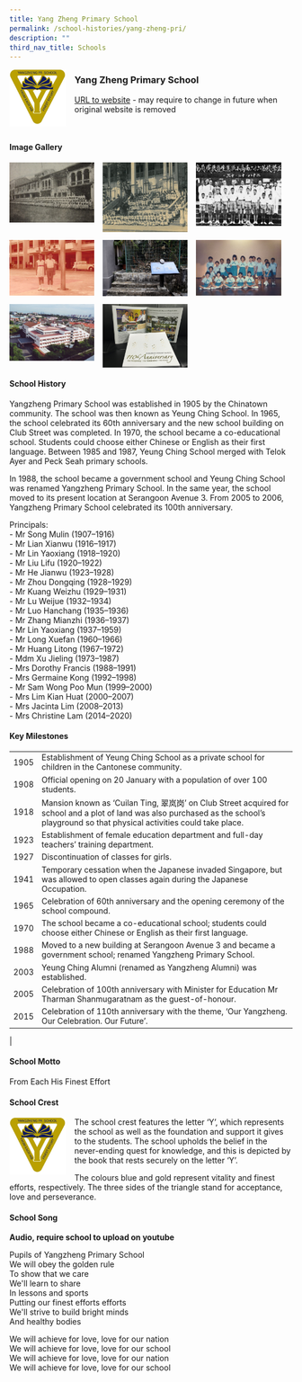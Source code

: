 ```yaml
---
title: Yang Zheng Primary School
permalink: /school-histories/yang-zheng-pri/
description: ""
third_nav_title: Schools
---
```

<img src="/images/yangzhengpri1.png" style="width:20%;margin-right:15px;" align = "left">

### **Yang Zheng Primary School**
[URL to website](https://yangzhengpri.moe.edu.sg/) - may require to change in future when original website is removed

<br clear="left">

#### **Image Gallery**

<p><a href="https://staging.d1yxymztqoj7qn.amplifyapp.com/images/yangzhengpri2.jpg">  
<img src="/images/yangzhengpri2.jpg" style="width:30%;margin-right:15px;" align = "left">
</a></p>

<p><a href="https://staging.d1yxymztqoj7qn.amplifyapp.com/images/yangzhengpri3.jpg">  
<img src="/images/yangzhengpri3.jpg" style="width:30%;margin-right:15px;" align = "left">
</a></p>

<p><a href="https://staging.d1yxymztqoj7qn.amplifyapp.com/images/yangzhengpri4.jpg">  
<img src="/images/yangzhengpri4.jpg" style="width:30%;margin-right:15px;" align = "left">
</a></p>

<br clear="left">

<p><a href="https://staging.d1yxymztqoj7qn.amplifyapp.com/images/yangzhengpri5.jpg">  
<img src="/images/yangzhengpri5.jpg" style="width:30%;margin-right:15px;" align = "left">
</a></p>

<p><a href="https://staging.d1yxymztqoj7qn.amplifyapp.com/images/yangzhengpri6.jpg">  
<img src="/images/yangzhengpri6.jpg" style="width:30%;margin-right:15px;" align = "left">
</a></p>

<p><a href="https://staging.d1yxymztqoj7qn.amplifyapp.com/images/yangzhengpri7.jpg">  
<img src="/images/yangzhengpri7.jpg" style="width:30%;margin-right:15px;" align = "left">
</a></p>

<br clear="left">

<p><a href="https://staging.d1yxymztqoj7qn.amplifyapp.com/images/yangzhengpri8.jpg">  
<img src="/images/yangzhengpri8.jpg" style="width:30%;margin-right:15px;" align = "left">
</a></p>

<p><a href="https://staging.d1yxymztqoj7qn.amplifyapp.com/images/yangzhengpri9.jpg">  
<img src="/images/yangzhengpri9.jpg" style="width:30%;margin-right:15px;" align = "left">
</a></p>

<br clear="left">

#### **School History**
Yangzheng Primary School was established in 1905 by the Chinatown community. The school was then known as Yeung Ching School. In 1965, the school celebrated its 60th anniversary and the new school building on Club Street was completed. In 1970, the school became a co-educational school. Students could choose either Chinese or English as their first language. Between 1985 and 1987, Yeung Ching School merged with Telok Ayer and Peck Seah primary schools.

In 1988, the school became a government school and Yeung Ching School was renamed Yangzheng Primary School. In the same year, the school moved to its present location at Serangoon Avenue 3. From 2005 to 2006, Yangzheng Primary School celebrated its 100th anniversary. 

Principals:<br>
\- Mr Song Mulin (1907–1916)<br>
\- Mr Lian Xianwu (1916–1917)<br>
\- Mr Lin Yaoxiang (1918–1920)<br>
\- Mr Liu Lifu (1920–1922)<br>
\- Mr He Jianwu (1923–1928)<br>
\- Mr Zhou Dongqing (1928–1929)<br>
\- Mr Kuang Weizhu (1929–1931)<br>
\- Mr Lu Weijue (1932–1934)<br>
\- Mr Luo Hanchang (1935–1936)<br>
\- Mr Zhang Mianzhi (1936–1937)<br>
\- Mr Lin Yaoxiang (1937–1959)<br>
\- Mr Long Xuefan (1960–1966)<br>
\- Mr Huang Litong (1967–1972)<br>
\- Mdm Xu Jieling (1973–1987)<br>
\- Mrs Dorothy Francis (1988–1991)<br>
\- Mrs Germaine Kong (1992–1998)<br>
\- Mr Sam Wong Poo Mun (1999–2000)<br>
\- Mrs Lim Kian Huat (2000–2007)<br>
\- Mrs Jacinta Lim (2008–2013)<br>
\- Mrs Christine Lam (2014–2020)

#### **Key Milestones**

|  |  |
|:---:|---|
| 1905 | Establishment of Yeung Ching School as a private school for children in the Cantonese community. |
| 1908 | Official opening on 20 January with a population of over 100 students. |
| 1918 | Mansion known as ‘Cuilan Ting, 翠岚岗’ on Club Street acquired for school and a plot of land was also purchased as the school’s playground so that physical activities could take place. |
| 1923 | Establishment of female education department and full-day teachers’ training department. |
| 1927 | Discontinuation of classes for girls. |
| 1941 | Temporary cessation when the Japanese invaded Singapore, but was allowed to open classes again during the Japanese Occupation. |
| 1965 | Celebration of 60th anniversary and the opening ceremony of the school compound. |
| 1970 | The school became a co-educational school; students could choose either Chinese or English as their first language. |
| 1988 | Moved to a new building at Serangoon Avenue 3 and became a government school; renamed Yangzheng Primary School. |
| 2003 | Yeung Ching Alumni (renamed as Yangzheng Alumni) was established. |
| 2005 | Celebration of 100th anniversary with Minister for Education Mr Tharman Shanmugaratnam as the guest-of-honour. |
| 2015 | Celebration of 110th anniversary with the theme, ‘Our Yangzheng. Our Celebration. Our Future’. |
|

#### **School Motto**
From Each His Finest Effort

#### **School Crest**
<img src="/images/yangzhengpri1.png" style="width:20%;margin-right:15px;" align = "left">

The school crest features the letter ‘Y’, which represents the school as well as the foundation and support it gives to the students. The school upholds the belief in the never-ending quest for knowledge, and this is depicted by the book that rests securely on the letter ‘Y’.

The colours blue and gold represent vitality and finest efforts, respectively. The three sides of the triangle stand for acceptance, love and perseverance.

#### **School Song**
**Audio, require school to upload on youtube**

Pupils of Yangzheng Primary School<br>
We will obey the golden rule<br>
To show that we care<br>
We'll learn to share<br>
In lessons and sports<br>
Putting our finest efforts efforts<br>
We'll strive to build bright minds<br>
And healthy bodies

We will achieve for love, love for our nation<br>
We will achieve for love, love for our school<br>
We will achieve for love, love for our nation<br>
We will achieve for love, love for our school